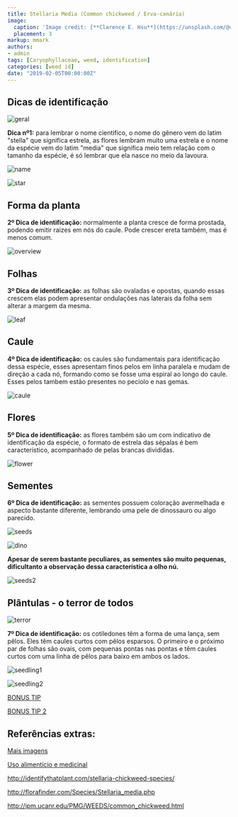 ```yaml
---
title: Stellaria Media (Common chickweed / Erva-canária)
image:
  caption: 'Image credit: [**Clarence E. Hsu**](https://unsplash.com/@clarenceehsu?utm_source=unsplash&utm_medium=referral&utm_content=creditCopyText)'
  placement: 3
markup: mmark
authors:
- admin
tags: [Caryophyllaceae, weed, identification]
categories: [weed id]
date: "2019-02-05T00:00:00Z"
---
```

## Dicas de identificação

![geral](https://github.com/vitoranunciato/academic-kickstart/blob/master/content/pt/post/stellaria%20media/image/geral.jpg?raw=true)


**Dica nº1:** para lembrar o nome cientifico, o nome do gênero vem do latim "stella" que significa estrela, as flores lembram muito uma estrela e o nome da espécie vem do latim "media" que significa meio tem relação com o tamanho da espécie, é só lembrar que ela nasce no meio da lavoura.

![name](https://github.com/vitoranunciato/academic-kickstart/blob/master/content/pt/post/stellaria%20media/image/scientificname.jpg?raw=true)

 
![star](https://media.giphy.com/media/l4pTeSVeMlLSXVhm0/giphy.gif)

## Forma da planta

**2º Dica de identificação:** normalmente a planta cresce de forma prostada, podendo emitir raizes em nós do caule. Pode crescer ereta também, mas é menos comum.

![overview](https://github.com/vitoranunciato/academic-kickstart/blob/master/content/pt/post/stellaria%20media/image/overview.jpg?raw=true)

## Folhas 

**3º Dica de identificação:** as folhas são ovaladas e opostas, quando essas crescem elas podem apresentar ondulações nas laterais da folha sem alterar a margem da mesma.

![leaf](https://github.com/vitoranunciato/academic-kickstart/blob/master/content/pt/post/stellaria%20media/image/leaves.jpg?raw=true)

## Caule

**4º Dica de identificação:** os caules são fundamentais para identificação dessa espécie, esses apresentam finos pelos em linha paralela e mudam de direção a cada nó, formando como se fosse uma espiral ao longo do caule. Esses pelos tambem estão presentes no peciolo e nas gemas.

![caule](https://github.com/vitoranunciato/academic-kickstart/blob/master/content/pt/post/stellaria%20media/image/stems.jpg?raw=true)

## Flores

**5º Dica de identificação:** as flores também são um com indicativo de identificação da espécie, o formato de estrela das sépalas é bem caracteristico, acompanhado de pelas brancas divididas.

![flower](https://github.com/vitoranunciato/academic-kickstart/blob/master/content/pt/post/stellaria%20media/image/Stellaria_media-A77B702CE7.jpg?raw=true)

## Sementes

**6º Dica de identificação:** as sementes possuem coloração avermelhada e aspecto bastante diferente, lembrando uma pele de dinossauro ou algo parecido.

![seeds](https://github.com/vitoranunciato/academic-kickstart/blob/master/content/pt/post/stellaria%20media/image/seed1.jpg?raw=true)

![dino](https://media.giphy.com/media/9b2bBsgIOPrzi/giphy.gif)

**Apesar de serem bastante peculiares, as sementes são muito pequenas, dificultanto a observação dessa caracteristica a olho nú.**

![seeds2](https://github.com/vitoranunciato/academic-kickstart/blob/master/content/pt/post/stellaria%20media/image/seed2.jpg?raw=true)

## Plântulas - o terror de todos
![terror](https://media.giphy.com/media/BDMRY0MBjGIxi/giphy.gif)

**7º Dica de identificação:** os cotiledones têm a forma de uma lança, sem pêlos. Eles têm caules curtos com pêlos esparsos. O primeiro e o próximo par de folhas são ovais, com pequenas pontas nas pontas e têm caules curtos com uma linha de pêlos para baixo em ambos os lados.

![seedling1](https://github.com/vitoranunciato/academic-kickstart/blob/master/content/pt/post/stellaria%20media/image/seedling1.jpg?raw=true)

![seedling2](https://github.com/vitoranunciato/academic-kickstart/blob/master/content/pt/post/stellaria%20media/image/seedling2.jpg?raw=true)

[BONUS TIP](https://www.youtube.com/watch?v=QLN-Se0OeYs)

[BONUS TIP 2](https://www.youtube.com/watch?v=1cq6SmfzZfs)

## Referências extras:
[Mais imagens](https://calphotos.berkeley.edu/cgi/img_query?where-lifeform=any&rel-taxon=contains&where-taxon=stellaria+media&rel-namesoup=matchphrase&where-namesoup=&rel-location=matchphrase&where-location=&rel-county=eq&where-county=any&rel-state=eq&where-state=any&rel-country=eq&where-country=any&where-collectn=any&rel-photographer=contains&where-photographer=&rel-kwid=equals&where-kwid=&max_rows=24)

[Uso alimentício e medicinal](https://pfaf.org/user/plant.aspx?LatinName=Stellaria+media)

http://identifythatplant.com/stellaria-chickweed-species/

http://florafinder.com/Species/Stellaria_media.php

http://ipm.ucanr.edu/PMG/WEEDS/common_chickweed.html

